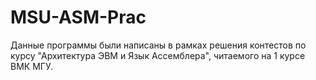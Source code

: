 # MSU-ASM-Prac

Данные программы были написаны в рамках решения контестов по курсу "Архитектура ЭВМ и Язык Ассемблера", читаемого на 1 курсе ВМК МГУ.
